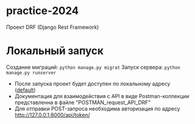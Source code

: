 # practice-2024
Проект DRF (Django Rest Framework)

# Локальный запуск
Создание миграций:
```python manage.py migrat```
Запуск сервера:
```python manage.py runserver```
- После запуска проект будет доступен по локальному адресу ([default](http://127.0.0.1:8000))
- Документация для взаимодействия с API в виде Postman-коллекции представленна в файле "POSTMAN_request_API_DRF"
- Для отправки POST-запроса необходима авторизация по адресу http://127.0.0.1:8000/api/token/
